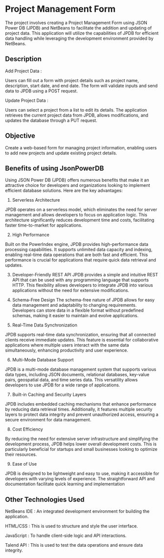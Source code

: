 # Project Management Form

The project involves creating a Project Management Form using JSON Power DB (JPDB) and NetBeans to facilitate the addition and updating of project data. This application will utilize the capabilities of JPDB for efficient data handling while leveraging the development environment provided by NetBeans.


## Description
Add Project Data :

Users can fill out a form with project details such as project name, description, start date, and end date.
The form will validate inputs and send data to JPDB using a POST request.

Update Project Data :

Users can select a project from a list to edit its details.
The application retrieves the current project data from JPDB, allows modifications, and updates the database through a PUT request.


## Objective

Create a web-based form for managing project information, enabling users to add new projects and update existing project details.
## Benefits of using JsonPowerDB

Using JSON Power DB (JPDB) offers numerous benefits that make it an attractive choice for developers and organizations looking to implement efficient database solutions. Here are the key advantages:

1. Serverless Architecture

JPDB operates on a serverless model, which eliminates the need for server management and allows developers to focus on application logic. This architecture significantly reduces development time and costs, facilitating faster time-to-market for applications.

2. High Performance

Built on the PowerIndex engine, JPDB provides high-performance data processing capabilities. It supports unlimited data capacity and indexing, enabling real-time data operations that are both fast and efficient. This performance is crucial for applications that require quick data retrieval and updates.

3. Developer-Friendly REST API
JPDB provides a simple and intuitive REST API that can be used with any programming language that supports HTTP. This flexibility allows developers to integrate JPDB into various applications without the need for extensive modifications.

4. Schema-Free Design
The schema-free nature of JPDB allows for easy data management and adaptability to changing requirements. Developers can store data in a flexible format without predefined schemas, making it easier to maintain and evolve applications.

5. Real-Time Data Synchronization

JPDB supports real-time data synchronization, ensuring that all connected clients receive immediate updates. This feature is essential for collaborative applications where multiple users interact with the same data simultaneously, enhancing productivity and user experience.

6. Multi-Mode Database Support

JPDB is a multi-mode database management system that supports various data types, including JSON documents, relational databases, key-value pairs, geospatial data, and time series data. This versatility allows developers to use JPDB for a wide range of applications.

7. Built-in Caching and Security Layers

JPDB includes embedded caching mechanisms that enhance performance by reducing data retrieval times. Additionally, it features multiple security layers to protect data integrity and prevent unauthorized access, ensuring a secure environment for data management.

8. Cost Efficiency

By reducing the need for extensive server infrastructure and simplifying the development process, JPDB helps lower overall development costs. This is particularly beneficial for startups and small businesses looking to optimize their resources.

9. Ease of Use

JPDB is designed to be lightweight and easy to use, making it accessible for developers with varying levels of experience. The straightforward API and documentation facilitate quick learning and implementation
## Other Technologies Used

NetBeans IDE : An integrated development environment for building the application.

HTML/CSS : This is used to structure and style the user interface.

JavaScript : To handle client-side logic and API interactions.

Talend API : This is used to test the data operations and ensure data integrity.
